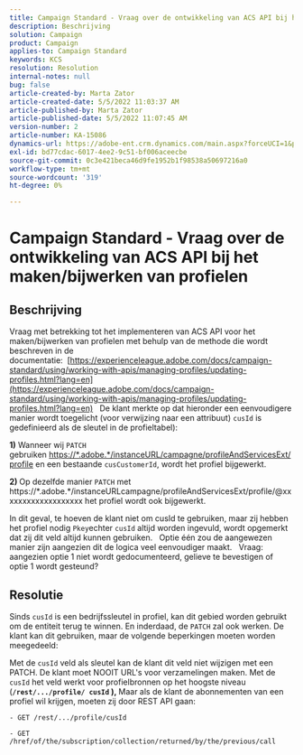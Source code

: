 ```yaml
---
title: Campaign Standard - Vraag over de ontwikkeling van ACS API bij het maken/bijwerken van profielen
description: Beschrijving
solution: Campaign
product: Campaign
applies-to: Campaign Standard
keywords: KCS
resolution: Resolution
internal-notes: null
bug: false
article-created-by: Marta Zator
article-created-date: 5/5/2022 11:03:37 AM
article-published-by: Marta Zator
article-published-date: 5/5/2022 11:07:45 AM
version-number: 2
article-number: KA-15086
dynamics-url: https://adobe-ent.crm.dynamics.com/main.aspx?forceUCI=1&pagetype=entityrecord&etn=knowledgearticle&id=0fe80d03-63cc-ec11-a7b5-6045bd00dbbc
exl-id: bd77cdac-6017-4ee2-9c51-bf006aceecbe
source-git-commit: 0c3e421beca46d9fe1952b1f98538a50697216a0
workflow-type: tm+mt
source-wordcount: '319'
ht-degree: 0%

---
```


# Campaign Standard - Vraag over de ontwikkeling van ACS API bij het maken/bijwerken van profielen

## Beschrijving


Vraag met betrekking tot het implementeren van ACS API voor het maken/bijwerken van profielen met behulp van de methode die wordt beschreven in de documentatie:  [https://experienceleague.adobe.com/docs/campaign-standard/using/working-with-apis/managing-profiles/updating-profiles.html?lang=en](https://experienceleague.adobe.com/docs/campaign-standard/using/working-with-apis/managing-profiles/updating-profiles.html?lang=en)
 
De klant merkte op dat hieronder een eenvoudigere manier wordt toegelicht (voor verwijzing naar een attribuut) `cusId` is gedefinieerd als de sleutel in de profieltabel):
 

<b>1)</b> Wanneer wij `PATCH` gebruiken [https://\*.adobe.\*/instanceURL/campagne/profileAndServicesExt/profile](https://na01.safelinks.protection.outlook.com/?url=https://mc.adobe.io/unilever-mkt-stage1/campaign/profileAndServicesExt/profile&amp;amp;data=02%7c01%7c%7c7ae64aa57f294ebc9d7d08d4bd48ea2f%7cfa7b1b5a7b34438794aed2c178decee1%7c0%7c0%7c636341568263078022&amp;amp;sdata=EVqAIvzLyFYiHf18eFGtnFm9ya/lLg2YfH5T3xer/9E%3D&amp;amp;reserved=0) en een bestaande `cusCustomerId`, wordt het profiel bijgewerkt.
 

<b>2) </b>Op dezelfde manier `PATCH`  met https://\*.adobe.\*/instanceURLcampagne/profileAndServicesExt/profile/@xxxxxxxxxxxxxxxxxxx het profiel wordt ook bijgewerkt.

In dit geval, te hoeven de klant niet om cusId te gebruiken, maar zij hebben het profiel nodig `Pkey`echter `cusId` altijd worden ingevuld, wordt opgemerkt dat zij dit veld altijd kunnen gebruiken.
 
Optie één zou de aangewezen manier zijn aangezien dit de logica veel eenvoudiger maakt.
 
Vraag: aangezien optie 1 niet wordt gedocumenteerd, gelieve te bevestigen of optie 1 wordt gesteund?


## Resolutie


Sinds `cusId` is een bedrijfssleutel in profiel, kan dit gebied worden gebruikt om de entiteit terug te winnen.
En inderdaad, de `PATCH` zal ook werken.
De klant kan dit gebruiken, maar de volgende beperkingen moeten worden meegedeeld:

Met de `cusId` veld als sleutel kan de klant dit veld niet wijzigen met een PATCH.
De klant moet NOOIT URL&#39;s voor verzamelingen maken.
Met de `cusId` het veld werkt voor profielbronnen op het hoogste niveau (<b>`/rest/.../profile/ cusId` ), </b>Maar als de klant de abonnementen van een profiel wil krijgen, moeten zij door REST API gaan:

```
- GET /rest/.../profile/cusId

- GET /href/of/the/subscription/collection/returned/by/the/previous/call
```

